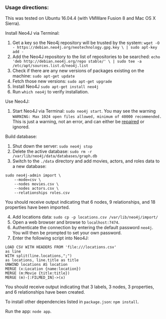

### Usage directions:

This was tested on Ubuntu 16.04.4 (with VMWare Fusion 8 and Mac OS X Sierra).

Install Neo4J via Terminal:
1. Get a key so the Neo4j repository will be trusted by the system: `wget -O - https://debian.neo4j.org/neotechnology.gpg.key \ | sudo apt-key add -`
2. Add the Neo4J repository to the list of repositories to be searched: `echo 'deb http://debian.neo4j.org/repo stable/' \ | sudo tee -a /etc/apt/sources.list.d/neo4j.list`
3. Check if there are any new versions of packages existing on the machine: `sudo apt-get update`
4. Fetch those new versions: `sudo apt-get upgrade`
5. Install Neo4J `sudo apt-get install neo4j`
6. Run `which neo4j` to verify installation.

Use Neo4J:
1. Start Neo4J via Terminal: `sudo neo4j start`. You may see the warning `WARNING: Max 1024 open files allowed, minimum of 40000 recommended.` This is just a warning, not an error, and can either be [repaired](https://stackoverflow.com/questions/20924596/neo4j-warning-max-1024-open-files-allowed-minimum-of-40-000-recommended-see-t?noredirect=1&lq=1) or ignored. 

Build database:
1. Shut down the server: `sudo neo4j stop`
2. Delete the active database: `sudo rm -r /var/lib/neo4j/data/databases/graph.db`
3. Switch to the `./data` directory and add movies, actors, and roles data to a new database:

```
sudo neo4j-admin import \
	--mode=csv \
	--nodes movies.csv \
	--nodes actors.csv \
	--relationships roles.csv
````

You should receive output indicating that 6 nodes, 9 relationships, and 18 properties have been imported.

4. Add locations data: `sudo cp -p locations.csv /var/lib/neo4j/import/`
6. Open a web browser and browse to `localhost:7474`.
7. Authenticate the connection by entering the default password `neo4j`. You will then be prompted to set your own password.
8. Enter the following script into Neo4J:

```
LOAD CSV WITH HEADERS FROM 'file:///locations.csv'
as line
WITH split(line.locations,";")
as locations, line.title as title
UNWIND locations AS location
MERGE (x:Location {name:location})
MERGE (m:Movie {title:title})
MERGE (m)-[:FILMED_IN]->(x)
```

You should receive output indicating that 3 labels, 3 nodes, 3 properties, and 6 relationships have been created.

To install other dependencies listed in `package.json`: `npm install`.

Run the app: `node app`.


